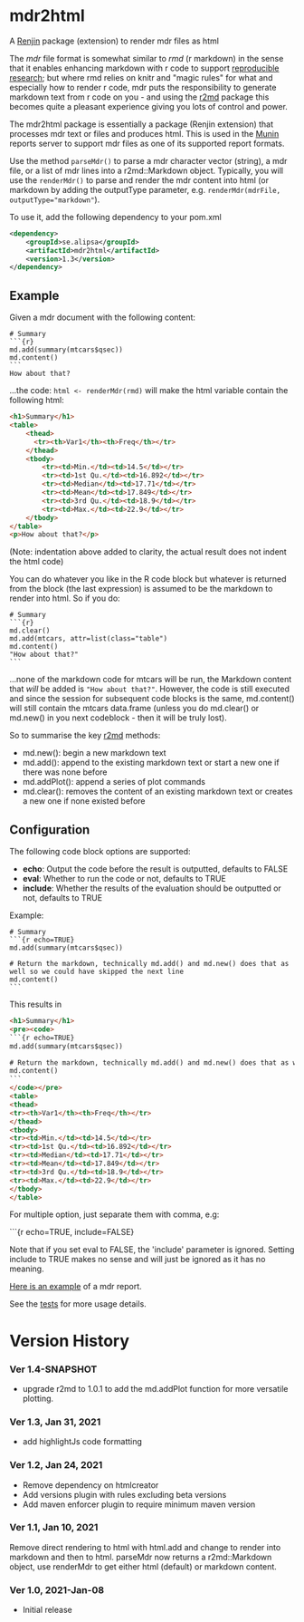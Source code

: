 # mdr2html
A [Renjin](https://github.com/bedatadriven/renjin) package (extension) to render mdr files as html

The *mdr* file format is somewhat similar to *rmd* (r markdown) in the sense that it enables enhancing markdown with r code to support
[reproducible research](https://en.wikipedia.org/wiki/Reproducibility#Reproducible_research_method); but
where rmd relies on knitr and "magic rules" for what and especially how to render r code, mdr puts the responsibility
to generate markdown text from r code on you - and using the [r2md](https://github.com/perNyfelt/r2md) package
this becomes quite a pleasant experience giving you lots of control and power.

The mdr2html package is essentially a package (Renjin extension) that processes mdr text or files and produces html. 
This is used in the [Munin](https://github.com/perNyfelt/munin) reports server to support mdr files as one of its supported report formats.

Use the method `parseMdr()` to parse a mdr character vector (string), a mdr file, or a list of mdr lines into a r2md::Markdown object.
Typically, you will use the `renderMdr()` to parse and render the mdr content into html (or markdown by adding the outputType parameter, e.g. `renderMdr(mdrFile, outputType="markdown"`).



To use it, add the following dependency to your pom.xml
```xml
<dependency>
    <groupId>se.alipsa</groupId>
    <artifactId>mdr2html</artifactId>
    <version>1.3</version>
</dependency>
```

## Example
Given a mdr document with the following content:

````
# Summary
```{r}
md.add(summary(mtcars$qsec))
md.content()
```
How about that?
````
...the code: `html <- renderMdr(rmd)` will make the html variable contain the following html:
```html
<h1>Summary</h1>
<table>
    <thead>
      <tr><th>Var1</th><th>Freq</th></tr>
    </thead>
    <tbody>
        <tr><td>Min.</td><td>14.5</td></tr>
        <tr><td>1st Qu.</td><td>16.892</td></tr>
        <tr><td>Median</td><td>17.71</td></tr>
        <tr><td>Mean</td><td>17.849</td></tr>
        <tr><td>3rd Qu.</td><td>18.9</td></tr>
        <tr><td>Max.</td><td>22.9</td></tr>
    </tbody>
</table>
<p>How about that?</p>
```
(Note: indentation above added to clarity, the actual result does not indent the html code)

You can do whatever you like in the R code block but whatever is returned from the block (the last expression) is 
assumed to be the markdown to render into html. So if you do:
````
# Summary
```{r}
md.clear()
md.add(mtcars, attr=list(class="table")
md.content()
"How about that?"
```
````

...none of the markdown code for mtcars will be run, the Markdown content that *will* be added is `"How about that?"`.
However, the code is still executed and since the session for subsequent code blocks is the same, md.content() will
still contain the mtcars data.frame (unless you do md.clear() or md.new() in you next codeblock - then it will be truly lost).

So to summarise the key [r2md](https://github.com/perNyfelt/r2md) methods:
- md.new(): begin a new markdown text
- md.add(): append to the existing markdown text or start a new one if there was none before
- md.addPlot(): append a series of plot commands 
- md.clear(): removes the content of an existing markdown text or creates a new one if none existed before

## Configuration
The following code block options are supported:

- **echo**: Output the code before the result is outputted, defaults to FALSE 
- **eval**: Whether to run the code or not, defaults to TRUE
- **include**: Whether the results of the evaluation should be outputted or not, defaults to TRUE

Example:
````
# Summary
```{r echo=TRUE}
md.add(summary(mtcars$qsec))

# Return the markdown, technically md.add() and md.new() does that as well so we could have skipped the next line
md.content()
```
````
This results in
````html
<h1>Summary</h1>
<pre><code>
```{r echo=TRUE}
md.add(summary(mtcars$qsec))

# Return the markdown, technically md.add() and md.new() does that as well so we could have skipped the next line
md.content()
```
</code></pre>
<table>
<thead>
<tr><th>Var1</th><th>Freq</th></tr>
</thead>
<tbody>
<tr><td>Min.</td><td>14.5</td></tr>
<tr><td>1st Qu.</td><td>16.892</td></tr>
<tr><td>Median</td><td>17.71</td></tr>
<tr><td>Mean</td><td>17.849</td></tr>
<tr><td>3rd Qu.</td><td>18.9</td></tr>
<tr><td>Max.</td><td>22.9</td></tr>
</tbody>
</table>
````

For multiple option, just separate them with comma, e.g:

\`\`\`{r echo=TRUE, include=FALSE}

Note that if you set eval to FALSE, the 'include' parameter is ignored. 
Setting include to TRUE makes no sense and will just be ignored as it has no meaning.

[Here is an example](https://github.com/perNyfelt/mdr2html/blob/main/src/test/resources/research.mdr) of a mdr report.

See the [tests](https://github.com/perNyfelt/mdr2html/blob/main/src/test/R/Mdr2htmlTest.R) for more usage details.

# Version History

### Ver 1.4-SNAPSHOT
- upgrade r2md to 1.0.1 to add the md.addPlot function for more versatile plotting.

### Ver 1.3, Jan 31, 2021
- add highlightJs code formatting

### Ver 1.2, Jan 24, 2021
- Remove dependency on htmlcreator
- Add versions plugin with rules excluding beta versions
- Add maven enforcer plugin to require minimum maven version

### Ver 1.1, Jan 10, 2021
Remove direct rendering to html with html.add and change to render into markdown and then to html.
parseMdr now returns a r2md::Markdown object, use renderMdr to get either html (default) or markdown content.

### Ver 1.0, 2021-Jan-08
- Initial release